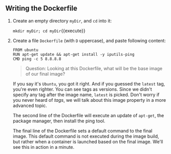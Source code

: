 ## Writing the Dockerfile

1. Create an empty directory `myDir`, and `cd` into it:

	`mkdir myDir; cd myDir`{{execute}}

2. Create a file `Dockerfile` (with `D` uppercase), and paste following content:

	```
	FROM ubuntu
	RUN apt-get update && apt-get install -y iputils-ping 
	CMD ping -c 5 8.8.8.8
	```
	
	> Question: Looking at this Dockerfile, what will be the base image of our final image?
	
	If you say it's `Ubuntu`, you got it right. And if you guessed the `latest` tag, you're even righter. You can see tags as versions. Since we didn't specify any tag after the image name, `latest` is picked. Don't worry if you never heard of *tags*, we will talk about this image property in a more advanced topic.

	The second line of the Dockerfile will execute an update of `apt-get`, the package manager, then install the ping tool.
	
	The final line of the Dockerfile sets a default command to the final image. This default command is not executed during the image build, but rather when a container is launched based on the final image. We'll see this in action in a minute.

